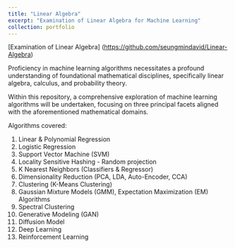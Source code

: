 ```yaml
---
title: "Linear Algebra"
excerpt: "Examination of Linear Algebra for Machine Learning"
collection: portfolio
---
```


[Examination of Linear Algebra] (https://github.com/seungmindavid/Linear-Algebra)

Proficiency in machine learning algorithms necessitates a profound understanding of foundational mathematical disciplines, specifically linear algebra, calculus, and probability theory.

Within this repository, a comprehensive exploration of machine learning algorithms will be undertaken, focusing on three principal facets aligned with the aforementioned mathematical domains.

Algorithms covered:
1. Linear & Polynomial Regression 
2. Logistic Regression
3. Support Vector Machine (SVM)
4. Locality Sensitive Hashing - Random projection
5. K Nearest Neighbors (Classifiers & Regressor)
6. Dimensionality Reduction (PCA, LDA, Auto-Encoder, CCA)
7. Clustering (K-Means Clustering)
8. Gaussian Mixture Models (GMM), Expectation Maximization (EM) Algorithms
9. Spectral Clustering
10. Generative Modeling (GAN)
11. Diffusion Model
12. Deep Learning
13. Reinforcement Learning
